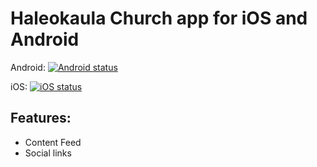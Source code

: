 # Haleokaula Church app for iOS and Android

Android:
[![Android status](https://build.appcenter.ms/v0.1/apps/92784c91-1208-4682-8404-0b75b24e45b5/branches/master/badge)](https://appcenter.ms)

iOS:
[![iOS status](https://build.appcenter.ms/v0.1/apps/46f44458-1691-4106-9264-646352cba598/branches/master/badge)](https://appcenter.ms)

## Features:
* Content Feed
* Social links

